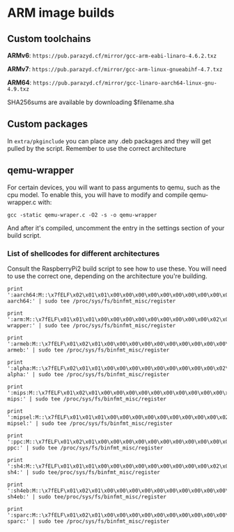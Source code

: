 # ARM image builds

## Custom toolchains
**ARMv6**: `https://pub.parazyd.cf/mirror/gcc-arm-eabi-linaro-4.6.2.txz`

**ARMv7**: `https://pub.parazyd.cf/mirror/gcc-arm-linux-gnueabihf-4.7.txz`

**ARM64**: `https://pub.parazyd.cf/mirror/gcc-linaro-aarch64-linux-gnu-4.9.txz`

SHA256sums are available by downloading $filename.sha

## Custom packages
In `extra/pkginclude` you can place any .deb packages and they will get pulled
by the script. Remember to use the correct architecture

## qemu-wrapper
For certain devices, you will want to pass arguments to qemu, such as the cpu
model. To enable this, you will have to modify and compile qemu-wrapper.c with:

```
gcc -static qemu-wraper.c -O2 -s -o qemu-wrapper
```

And after it's compiled, uncomment the entry in the settings section of your
build script.

### List of shellcodes for different architectures
Consult the RaspberryPi2 build script to see how to use these. You will need to
use the correct one, depending on the architecture you're building.
```
print ':aarch64:M::\x7fELF\x02\x01\x01\x00\x00\x00\x00\x00\x00\x00\x00\x00\x02\x00\xb7:\xff\xff\xff\xff\xff\xff\xff\xff\xff\xff\xff\xff\xff\xff\xff\xff\xfe\xff\xff:/usr/bin/qemu-aarch64:' | sudo tee /proc/sys/fs/binfmt_misc/register

print ':arm:M::\x7fELF\x01\x01\x01\x00\x00\x00\x00\x00\x00\x00\x00\x00\x02\x00\x28\x00:\xff\xff\xff\xff\xff\xff\xff\x00\xff\xff\xff\xff\xff\xff\xff\xff\xfe\xff\xff\xff:/qemu-wrapper:' | sudo tee /proc/sys/fs/binfmt_misc/register

print ':armeb:M::\x7fELF\x01\x02\x01\x00\x00\x00\x00\x00\x00\x00\x00\x00\x00\x02\x00\x28:\xff\xff\xff\xff\xff\xff\xff\x00\xff\xff\xff\xff\xff\xff\xff\xff\xff\xfe\xff\xff:/usr/bin/qemu-armeb:' | sudo tee /proc/sys/fs/binfmt_misc/register

print ':alpha:M::\x7fELF\x02\x01\x01\x00\x00\x00\x00\x00\x00\x00\x00\x00\x02\x00\x26\x90:\xff\xff\xff\xff\xff\xfe\xfe\xff\xff\xff\xff\xff\xff\xff\xff\xff\xfe\xff\xff\xff:/usr/bin/qemu-alpha:' | sudo tee /proc/sys/fs/binfmt_misc/register

print ':mips:M::\x7fELF\x01\x02\x01\x00\x00\x00\x00\x00\x00\x00\x00\x00\x00\x02\x00\x08:\xff\xff\xff\xff\xff\xff\xff\x00\xff\xff\xff\xff\xff\xff\xff\xff\xff\xfe\xff\xff:/usr/bin/qemu-mips:' | sudo tee /proc/sys/fs/binfmt_misc/register

print ':mipsel:M::\x7fELF\x01\x01\x01\x00\x00\x00\x00\x00\x00\x00\x00\x00\x02\x00\x08\x00:\xff\xff\xff\xff\xff\xff\xff\x00\xff\xff\xff\xff\xff\xff\xff\xff\xfe\xff\xff\xff:/usr/bin/qemu-mipsel:' | sudo tee /proc/sys/fs/binfmt_misc/register

print ':ppc:M::\x7fELF\x01\x02\x01\x00\x00\x00\x00\x00\x00\x00\x00\x00\x00\x02\x00\x14:\xff\xff\xff\xff\xff\xff\xff\xff\xff\xff\xff\xff\xff\xff\xff\xff\xff\xfe\xff\xff:/usr/bin/qemu-ppc:' | sudo tee /proc/sys/fs/binfmt_misc/register

print ':sh4:M::\x7fELF\x01\x01\x01\x00\x00\x00\x00\x00\x00\x00\x00\x00\x02\x00\x2a\x00:\xff\xff\xff\xff\xff\xff\xff\x00\xff\xff\xff\xff\xff\xff\xff\xff\xfb\xff\xff\xff:/usr/bin/qemu-sh4:' | sudo tee/proc/sys/fs/binfmt_misc/register

print ':sh4eb:M::\x7fELF\x01\x02\x01\x00\x00\x00\x00\x00\x00\x00\x00\x00\x00\x02\x00\x2a:\xff\xff\xff\xff\xff\xff\xff\xff\xff\xff\xff\xff\xff\xff\xff\xff\xff\xfe\xff\xff:/usr/bin/qemu-sh4eb:' | sudo tee/proc/sys/fs/binfmt_misc/register

print ':sparc:M::\x7fELF\x01\x02\x01\x00\x00\x00\x00\x00\x00\x00\x00\x00\x00\x02\x00\x02:\xff\xff\xff\xff\xff\xff\xff\xff\xff\xff\xff\xff\xff\xff\xff\xff\xff\xfe\xff\xff:/usr/bin/qemu-sparc:' | sudo tee /proc/sys/fs/binfmt_misc/register
```
